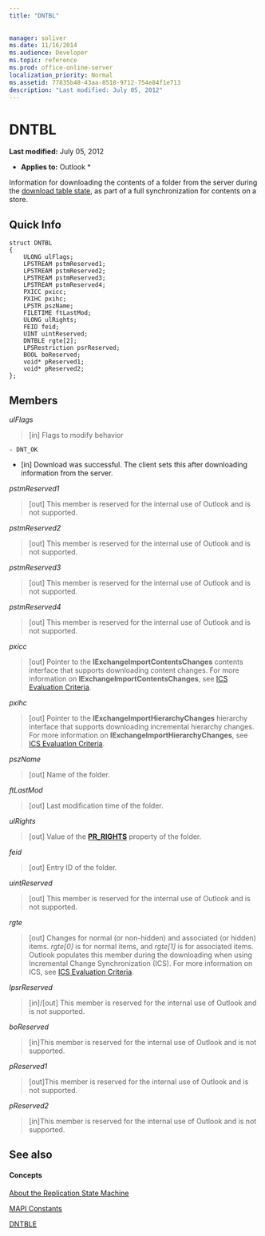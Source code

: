 ```yaml
---
title: "DNTBL"
 
 
manager: soliver
ms.date: 11/16/2014
ms.audience: Developer
ms.topic: reference
ms.prod: office-online-server
localization_priority: Normal
ms.assetid: 77835b48-43aa-8518-9712-754e84f1e713
description: "Last modified: July 05, 2012"
---
```


# DNTBL

 **Last modified:** July 05, 2012 
  
 * **Applies to:** Outlook * 
  
Information for downloading the contents of a folder from the server during the [download table state](download-table-state.md), as part of a full synchronization for contents on a store.
  
## Quick Info

```
struct DNTBL 
{ 
    ULONG ulFlags; 
    LPSTREAM pstmReserved1; 
    LPSTREAM pstmReserved2; 
    LPSTREAM pstmReserved3; 
    LPSTREAM pstmReserved4; 
    PXICC pxicc; 
    PXIHC pxihc; 
    LPSTR pszName; 
    FILETIME ftLastMod; 
    ULONG ulRights; 
    FEID feid; 
    UINT uintReserved; 
    DNTBLE rgte[2]; 
    LPSRestriction psrReserved; 
    BOOL boReserved; 
    void* pReserved1; 
    void* pReserved2; 
};

```

## Members

 _ulFlags_
  
> [in] Flags to modify behavior 
    
    - DNT_OK
    
  - [in] Download was successful. The client sets this after downloading information from the server.
    
 _pstmReserved1_
  
> [out] This member is reserved for the internal use of Outlook and is not supported. 
    
 _pstmReserved2_
  
> [out] This member is reserved for the internal use of Outlook and is not supported. 
    
 _pstmReserved3_
  
> [out] This member is reserved for the internal use of Outlook and is not supported. 
    
 _pstmReserved4_
  
> [out] This member is reserved for the internal use of Outlook and is not supported. 
    
 _pxicc_
  
>  [out] Pointer to the **IExchangeImportContentsChanges** contents interface that supports downloading content changes. For more information on **IExchangeImportContentsChanges**, see [ICS Evaluation Criteria](http://msdn.microsoft.com/en-us/library/aa579252%28EXCHG.80%29.aspx).
    
 _pxihc_
  
>  [out] Pointer to the **IExchangeImportHierarchyChanges** hierarchy interface that supports downloading incremental hierarchy changes. For more information on **IExchangeImportHierarchyChanges**, see [ICS Evaluation Criteria](http://msdn.microsoft.com/en-us/library/aa579252%28EXCHG.80%29.aspx).
    
 _pszName_
  
>  [out] Name of the folder. 
    
 _ftLastMod_
  
>  [out] Last modification time of the folder. 
    
 _ulRights_
  
>  [out] Value of the **[PR_RIGHTS](http://msdn.microsoft.com/en-us/library/ee238052%28v=EXCHG.80%29.aspx)** property of the folder. 
    
 _feid_
  
>  [out] Entry ID of the folder. 
    
 _uintReserved_
  
>  [out] This member is reserved for the internal use of Outlook and is not supported. 
    
 _rgte_
  
> [out] Changes for normal (or non-hidden) and associated (or hidden) items.  *rgte[0]*  is for normal items, and  *rgte[1]*  is for associated items. Outlook populates this member during the downloading when using Incremental Change Synchronization (ICS). For more information on ICS, see [ICS Evaluation Criteria](http://msdn.microsoft.com/en-us/library/aa579252%28EXCHG.80%29.aspx).
    
 _lpsrReserved_
  
>  [in]/[out] This member is reserved for the internal use of Outlook and is not supported. 
    
 _boReserved_
  
>  [in]This member is reserved for the internal use of Outlook and is not supported. 
    
 _pReserved1_
  
>  [out]This member is reserved for the internal use of Outlook and is not supported. 
    
 _pReserved2_
  
>  [in]This member is reserved for the internal use of Outlook and is not supported. 
    
## See also

#### Concepts

[About the Replication State Machine](about-the-replication-state-machine.md)
  
[MAPI Constants](mapi-constants.md)
  
[DNTBLE](dntble.md)


